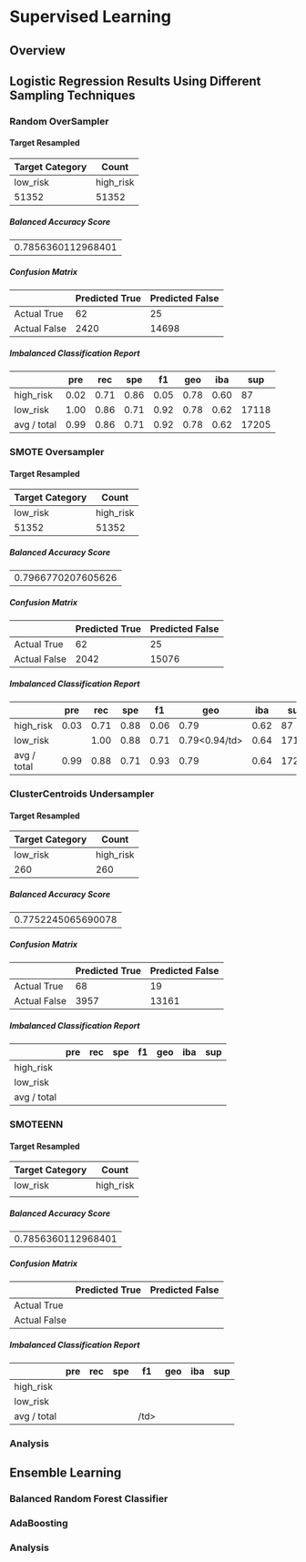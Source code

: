 # Supervised Learning

## Overview

## Logistic Regression Results Using Different Sampling Techniques



### Random OverSampler

#### Target Resampled
<table>
  <thead>
    <tr>
      <th>Target Category</th>
      <th>Count</th>
    </tr>
  </thead
  <tbody>
    <tr>
       <td>low_risk</td>
       <td>high_risk</td>
    </tr>
    <tr>
      <td>51352</td>
      <td>51352</td>
    </tr>
  </tbody>
</table>

##### Balanced Accuracy Score
<table>
  <tbody>
    <tr>
      <td>0.7856360112968401</td>
    </tr>
  </tbody>
</table>

##### Confusion Matrix
<table>
  <thead>
    <tr>
      <th></th>
      <th>Predicted True</th>
      <th>Predicted False</th>
    </tr>
  </thead
  <tbody>
    <tr>
       <td>Actual True</td>
       <td>62</td>
       <td>25</td>
    </tr>
    <tr>
      <td>Actual False</td>
      <td>2420</td>
      <td>14698</td>
    </tr>
  </tbody>
</table>

##### Imbalanced Classification Report
<table>
  <thead>
    <tr>
      <th></th>
      <th>pre</th>
      <th>rec</th>
      <th>spe</th>
      <th>f1</th>
      <th>geo</th>
      <th>iba</th>
      <th>sup</th>
    </tr>
  </thead
  <tbody>
    <tr>
       <td>high_risk</td>
       <td>0.02</td>
       <td>0.71</td>
       <td>0.86</td>
       <td>0.05</td>
       <td>0.78</td>
       <td>0.60</td>
       <td>87</td>
    </tr>
    <tr>
       <td>low_risk </td>
       <td>1.00</td>
       <td>0.86</td>
       <td>0.71</td>
       <td>0.92</td>
       <td>0.78</td>
       <td>0.62</td>
       <td>17118</td>
    </tr>
    <tr>
       <td>avg / total</td>
       <td>0.99</td>
       <td>0.86</td>
       <td>0.71</td>
       <td>0.92</td>
       <td>0.78</td>
       <td>0.62</td>
       <td>17205</td>
    </tr>
  </tbody>
</table>



### SMOTE Oversampler

#### Target Resampled
<table>
  <thead>
    <tr>
      <th>Target Category</th>
      <th>Count</th>
    </tr>
  </thead
  <tbody>
    <tr>
       <td>low_risk</td>
       <td>high_risk</td>
    </tr>
    <tr>
      <td>51352</td>
      <td>51352</td>
    </tr>
  </tbody>
</table>

##### Balanced Accuracy Score
<table>
  <tbody>
    <tr>
        <td>0.7966770207605626</td>
    </tr>
  </tbody>
</table>

##### Confusion Matrix
<table>
  <thead>
    <tr>
      <th></th>
      <th>Predicted True</th>
      <th>Predicted False</th>
    </tr>
  </thead
  <tbody>
    <tr>
       <td>Actual True</td>
       <td>62</td>
       <td>25</td>
    </tr>
    <tr>
      <td>Actual False</td>
      <td>2042</td>
      <td>15076</td>
    </tr>
  </tbody>
</table>

##### Imbalanced Classification Report
<table>
  <thead>
    <tr>
      <th></th>
      <th>pre</th>
      <th>rec</th>
      <th>spe</th>
      <th>f1</th>
      <th>geo</th>
      <th>iba</th>
      <th>sup</th>
    </tr>
  </thead
  <tbody>
    <tr>
      <td>high_risk</td>
      <td>0.03 </td>
      <td>0.71</td>
      <td>0.88</td>
      <td>0.06</td>
      <td>0.79</td>
      <td> 0.62</td>
      <td>87</td>
    </tr>
    <tr>
      <td>low_risk </td>
      <td></td>
      <td>1.00</td>
      <td>0.88</td>
      <td>0.71</td>
      <td>0.79<0.94/td>
      <td>0.64</td>
      <td>17118</td>
    </tr>
    <tr>
      <td>avg / total</td>
      <td>0.99</td>
      <td>0.88</td>
      <td>0.71</td>
      <td>0.93</td>
      <td>0.79</td>
      <td>0.64</td>
      <td>17205</td>
    </tr>
  </tbody>
</table>



### ClusterCentroids Undersampler

#### Target Resampled
<table>
  <thead>
    <tr>
      <th>Target Category</th>
      <th>Count</th>
    </tr>
  </thead
  <tbody>
    <tr>
       <td>low_risk</td>
       <td>high_risk</td>
    </tr>
    <tr>
      <td>260</td>
      <td>260</td>
    </tr>
  </tbody>
</table>

##### Balanced Accuracy Score
<table>
  <tbody>
    <tr>
        <td>0.7752245065690078</td>
    </tr>
  </tbody>
</table>

##### Confusion Matrix
<table>
  <thead>
    <tr>
      <th></th>
      <th>Predicted True</th>
      <th>Predicted False</th>
    </tr>
  </thead
  <tbody>
    <tr>
       <td>Actual True</td>
       <td>68</td>
       <td>19</td>
    </tr>
    <tr>
      <td>Actual False</td>
      <td>3957</td>
      <td>13161</td>
    </tr>
  </tbody>
</table>

##### Imbalanced Classification Report
<table>
  <thead>
    <tr>
      <th></th>
      <th>pre</th>
      <th>rec</th>
      <th>spe</th>
      <th>f1</th>
      <th>geo</th>
      <th>iba</th>
      <th>sup</th>
    </tr>
  </thead
  <tbody>
    <tr>
       <td>high_risk</td>
       <td></td>
       <td></td>
       <td></td>
       <td></td>
       <td></td>
       <td></td>
       <td></td>
    </tr>
    <tr>
       <td>low_risk </td>
       <td></td>
       <td></td>
       <td></td>
       <td></td>
       <td></td>
       <td></td>
       <td></td>
    </tr>
    <tr>
       <td>avg / total</td>
       <td></td>
       <td></td>
       <td></td>
       <td></td>
       <td></td>
       <td></td>
       <td></td>
    </tr>
  </tbody>
</table>



### SMOTEENN

#### Target Resampled
<table>
  <thead>
    <tr>
      <th>Target Category</th>
      <th>Count</th>
    </tr>
  </thead
  <tbody>
    <tr>
       <td>low_risk</td>
       <td>high_risk</td>
    </tr>
    <tr>
      <td></td>
      <td></td>
    </tr>
  </tbody>
</table>

##### Balanced Accuracy Score
<table>
  <tbody>
    <tr>
        <td>0.7856360112968401</td>
    </tr>
  </tbody>
</table>

##### Confusion Matrix
<table>
  <thead>
    <tr>
      <th></th>
      <th>Predicted True</th>
      <th>Predicted False</th>
    </tr>
  </thead
  <tbody>
    <tr>
       <td>Actual True</td>
       <td></td>
       <td></td>
    </tr>
    <tr>
      <td>Actual False</td>
      <td></td>
      <td></td>
    </tr>
  </tbody>
</table>

##### Imbalanced Classification Report
<table>
  <thead>
    <tr>
      <th></th>
      <th>pre</th>
      <th>rec</th>
      <th>spe</th>
      <th>f1</th>
      <th>geo</th>
      <th>iba</th>
      <th>sup</th>
    </tr>
  </thead
  <tbody>
    <tr>
       <td>high_risk</td>
       <td></td>
       <td></td>
       <td></td>
       <td></td>
       <td></td>
       <td></td>
       <td></td>
    </tr>
    <tr>
       <td>low_risk</td>
       <td></td>
       <td></td>
       <td></td>
       <td></td>
       <td></td>
       <td></td>
       <td></td>
    </tr>
    <tr>
       <td>avg / total</td>
       <td></td>
       <td></td>
       <td></td>
       <td>/td>
       <td></td>
       <td></td>
       <td></td>
    </tr>
  </tbody>
</table>

### Analysis

## Ensemble Learning

### Balanced Random Forest Classifier

### AdaBoosting

### Analysis
